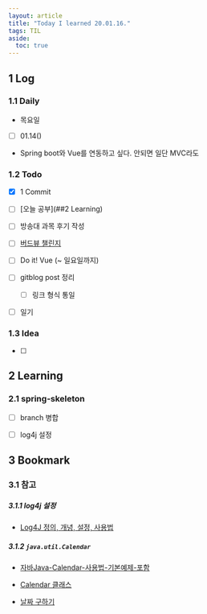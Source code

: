 ```yaml
---
layout: article
title: "Today I learned 20.01.16."
tags: TIL
aside:
  toc: true
---
```


## 1 Log

### 1.1 Daily

- 목요일
- [ ] 01.14()
- Spring boot와 Vue를 연동하고 싶다. 안되면 일단 MVC라도


### 1.2 Todo

- [x] 1 Commit

- [ ] [오늘 공부](##2 Learning)

- [ ] 방송대 과목 후기 작성

- [ ] [버드뷰 챌린지](https://programmers.co.kr/assignments/12141/challenges/208)

- [ ] Do it! Vue (~ 일요일까지)

- [ ] gitblog post 정리
  
  - [ ] 링크 형식 통일
  
- [ ] 일기

  

### 1.3 Idea

- [ ] 


## 2 Learning

### 2.1 spring-skeleton

- [ ] branch 병합
- [ ] log4j 설정




## 3 Bookmark
### 3.1 참고

##### 3.1.1 log4j 설정

- [Log4J 정의, 개녕, 설정, 사용법](https://cofs.tistory.com/354)

##### 3.1.2 `java.util.Calendar`

- [자바Java-Calendar-사용법-기본예제-포함](https://arabiannight.tistory.com/entry/자바Java-Calendar-사용법-기본예제-포함)
- [Calendar 클래스](https://hyeonstorage.tistory.com/205)

- [날짜 구하기](https://coding-factory.tistory.com/259)